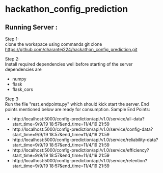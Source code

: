 # hackathon_config_prediction

## Running Server :

Step 1:   
  clone the workspace using commands git clone https://github.com/charantej224/hackathon_config_prediction.git  
  
Step 2:  
  Install required dependencies well before starting of the server dependencies are  
  * numpy
  * flask
  * flask_cors
  
Step 3:  
  Run the file "rest_endpoints.py" which should kick start the server. End points mentioned below are ready for consumption.
  Sample End Points:  
  * http://localhost:5000/config-prediction/api/v1.0/service/all-data?start_time=9/9/19 18:57&end_time=11/4/19 21:59  
  * http://localhost:5000/config-prediction/api/v1.0/service/config-data?start_time=9/9/19 18:57&end_time=11/4/19 21:59  
  * http://localhost:5000/config-prediction/api/v1.0/service/reliability-data?start_time=9/9/19 18:57&end_time=11/4/19 21:59  
  * http://localhost:5000/config-prediction/api/v1.0/service/efficiency?start_time=9/9/19 18:57&end_time=11/4/19 21:59  
  * http://localhost:5000/config-prediction/api/v1.0/service/retention?start_time=9/9/19 18:57&end_time=11/4/19 21:59  
